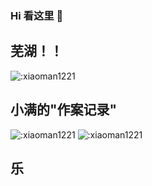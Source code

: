 ### Hi 看这里 👋

## 芜湖！！

![:xiaoman1221](https://count.getloli.com/get/@:xiaoman1221?theme=asoul)
## 小满的"作案记录"
![:xiaoman1221](https://github-readme-stats.vercel.app/api?username=xiaoman1221&show_icons=true&locale=cn&hide_border=true&theme=buefy)
![:xiaoman1221](https://github-readme-stats.vercel.app/api/top-langs/?username=xiaoman1221&layout=compact&locale=cn&hide_border=true&theme=buefy)
## 乐
